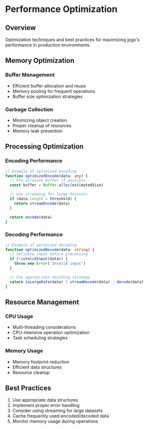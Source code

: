 # Performance Optimization

## Overview

Optimization techniques and best practices for maximizing jpgx's performance in production environments.

## Memory Optimization

### Buffer Management

- Efficient buffer allocation and reuse
- Memory pooling for frequent operations
- Buffer size optimization strategies

### Garbage Collection

- Minimizing object creation
- Proper cleanup of resources
- Memory leak prevention

## Processing Optimization

### Encoding Performance

```typescript
// Example of optimized encoding
function optimizedEncode(data: any) {
  // Pre-allocate buffer if possible
  const buffer = Buffer.alloc(estimatedSize)

  // Use streaming for large datasets
  if (data.length > threshold) {
    return streamEncode(data)
  }

  return encode(data)
}
```

### Decoding Performance

```typescript
// Example of optimized decoding
function optimizedDecode(data: string) {
  // Validate input before processing
  if (!isValidInput(data)) {
    throw new Error('Invalid input')
  }

  // Use appropriate decoding strategy
  return isLargeData(data) ? streamDecode(data) : decode(data)
}
```

## Resource Management

### CPU Usage

- Multi-threading considerations
- CPU-intensive operation optimization
- Task scheduling strategies

### Memory Usage

- Memory footprint reduction
- Efficient data structures
- Resource cleanup

## Best Practices

1. Use appropriate data structures
2. Implement proper error handling
3. Consider using streaming for large datasets
4. Cache frequently used encoded/decoded data
5. Monitor memory usage during operations
